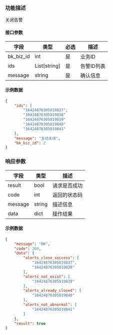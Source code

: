 ### 功能描述

关闭告警


#### 接口参数

| 字段          | 类型           | 必选 | 描述                                                         |
| ------------- | -------------- | ---- | ------------------------------------------------------------ |
| bk_biz_id    | int      | 是   | 业务ID                                                   |
| ids    | List[string]      | 是   | 告警ID列表                                                   |
| message    | string      | 是   | 确认信息                                                   |

#### 示例数据

```json
{
    "ids": [
        "16424876305819837",
        "16424876305819838"
        "16424876305819839"
        "16424876305819840"
        "16424876305819841"
    ],
    "message": "主动关闭",
    "bk_biz_id": 2
}
```

### 响应参数

| 字段    | 类型   | 描述               |
| ------- | ------ | ------------------ |
| result  | bool   | 请求是否成功       |
| code    | int    | 返回的状态码       |
| message | string | 描述信息           |
| data    | dict   | 操作结果           |

#### 示例数据

```json
{
    "message": "OK",
    "code": 200,
    "data": {
        "alerts_close_success": [
            "16424876305819837",
            "16424876305819838"
        ],
        "alerts_not_exist": [
            "16424876305819839"
        ],
        "alerts_already_closed": [
            "16424876305819840"
        ],
        "alerts_not_abnormal": [
            "16424876305819841"
        ]
    },
    "result": true
}
```